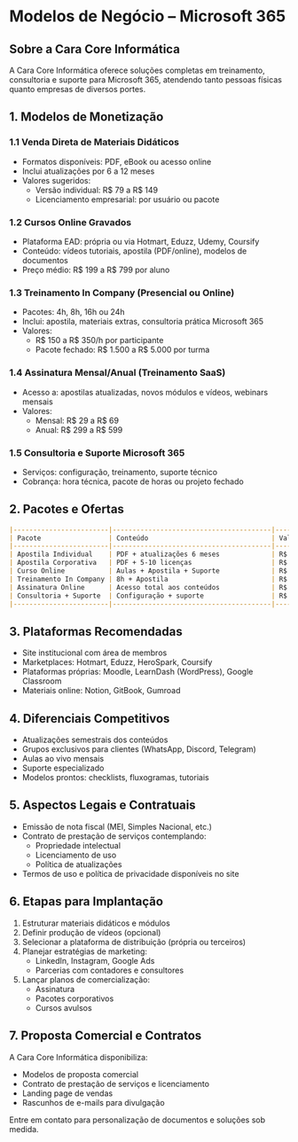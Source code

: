# Modelos de Negócio – Microsoft 365

## Sobre a Cara Core Informática

A Cara Core Informática oferece soluções completas em treinamento, consultoria e suporte para Microsoft 365, atendendo tanto pessoas físicas quanto empresas de diversos portes.

## 1. Modelos de Monetização

### 1.1 Venda Direta de Materiais Didáticos

- Formatos disponíveis: PDF, eBook ou acesso online
- Inclui atualizações por 6 a 12 meses
- Valores sugeridos:
  - Versão individual: R$ 79 a R$ 149
  - Licenciamento empresarial: por usuário ou pacote

### 1.2 Cursos Online Gravados

- Plataforma EAD: própria ou via Hotmart, Eduzz, Udemy, Coursify
- Conteúdo: vídeos tutoriais, apostila (PDF/online), modelos de documentos
- Preço médio: R$ 199 a R$ 799 por aluno

### 1.3 Treinamento In Company (Presencial ou Online)

- Pacotes: 4h, 8h, 16h ou 24h
- Inclui: apostila, materiais extras, consultoria prática Microsoft 365
- Valores:
  - R$ 150 a R$ 350/h por participante
  - Pacote fechado: R$ 1.500 a R$ 5.000 por turma

### 1.4 Assinatura Mensal/Anual (Treinamento SaaS)

- Acesso a: apostilas atualizadas, novos módulos e vídeos, webinars mensais
- Valores:
  - Mensal: R$ 29 a R$ 69
  - Anual: R$ 299 a R$ 599

### 1.5 Consultoria e Suporte Microsoft 365

- Serviços: configuração, treinamento, suporte técnico
- Cobrança: hora técnica, pacote de horas ou projeto fechado

## 2. Pacotes e Ofertas

``` markdown
|------------------------|----------------------------------------|------------------------|
| Pacote                 | Conteúdo                               | Valor Sugerido         |
|------------------------|----------------------------------------|------------------------|
| Apostila Individual    | PDF + atualizações 6 meses             | R$ 79 a R$ 149         |
| Apostila Corporativa   | PDF + 5-10 licenças                    | R$ 499 a R$ 899        |
| Curso Online           | Aulas + Apostila + Suporte             | R$ 299 a R$ 699        |
| Treinamento In Company | 8h + Apostila                          | R$ 2.500 a R$ 5.000    |
| Assinatura Online      | Acesso total aos conteúdos             | R$ 29/mês a R$ 599/ano |
| Consultoria + Suporte  | Configuração + suporte                 | R$ 150/h ou pacote     |
|------------------------|----------------------------------------|------------------------|
```

## 3. Plataformas Recomendadas

- Site institucional com área de membros
- Marketplaces: Hotmart, Eduzz, HeroSpark, Coursify
- Plataformas próprias: Moodle, LearnDash (WordPress), Google Classroom
- Materiais online: Notion, GitBook, Gumroad

## 4. Diferenciais Competitivos

- Atualizações semestrais dos conteúdos
- Grupos exclusivos para clientes (WhatsApp, Discord, Telegram)
- Aulas ao vivo mensais
- Suporte especializado
- Modelos prontos: checklists, fluxogramas, tutoriais

## 5. Aspectos Legais e Contratuais

- Emissão de nota fiscal (MEI, Simples Nacional, etc.)
- Contrato de prestação de serviços contemplando:
  - Propriedade intelectual
  - Licenciamento de uso
  - Política de atualizações
- Termos de uso e política de privacidade disponíveis no site

## 6. Etapas para Implantação

1. Estruturar materiais didáticos e módulos
2. Definir produção de vídeos (opcional)
3. Selecionar a plataforma de distribuição (própria ou terceiros)
4. Planejar estratégias de marketing:
   - LinkedIn, Instagram, Google Ads
   - Parcerias com contadores e consultores
5. Lançar planos de comercialização:
   - Assinatura
   - Pacotes corporativos
   - Cursos avulsos

## 7. Proposta Comercial e Contratos

A Cara Core Informática disponibiliza:

- Modelos de proposta comercial
- Contrato de prestação de serviços e licenciamento
- Landing page de vendas
- Rascunhos de e-mails para divulgação

Entre em contato para personalização de documentos e soluções sob medida.
